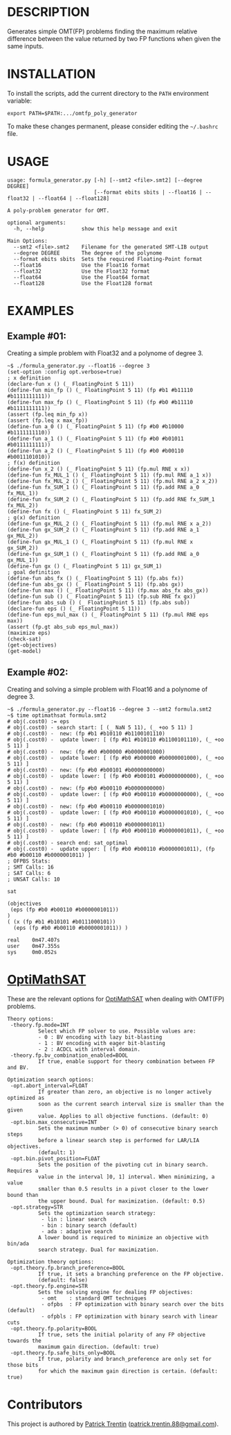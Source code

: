 # DESCRIPTION

Generates simple OMT(FP) problems finding the maximum relative difference
between the value returned by two FP functions when given the same inputs.

# INSTALLATION

To install the scripts, add the current directory
to the `PATH` environment variable:

    export PATH=$PATH:.../omtfp_poly_generator

To make these changes permanent, please consider
editing the `~/.bashrc` file.

# USAGE

    usage: formula_generator.py [-h] [--smt2 <file>.smt2] [--degree DEGREE]
                                [--format ebits sbits | --float16 | --float32 | --float64 | --float128]
    
    A poly-problem generator for OMT.
    
    optional arguments:
      -h, --help            show this help message and exit
    
    Main Options:
      --smt2 <file>.smt2    Filename for the generated SMT-LIB output
      --degree DEGREE       The degree of the polynome
      --format ebits sbits  Sets the required Floating-Point format
      --float16             Use the Float16 format
      --float32             Use the Float32 format
      --float64             Use the Float64 format
      --float128            Use the Float128 format

# EXAMPLES

## Example #01:

Creating a simple problem with Float32 and a polynome of degree 3.

    ~$ ./formula_generator.py --float16 --degree 3
    (set-option :config opt.verbose=true)
    ; x definition
    (declare-fun x () (_ FloatingPoint 5 11))
    (define-fun min_fp () (_ FloatingPoint 5 11) (fp #b1 #b11110 #b1111111111))
    (define-fun max_fp () (_ FloatingPoint 5 11) (fp #b0 #b11110 #b1111111111))
    (assert (fp.leq min_fp x))
    (assert (fp.leq x max_fp))
    (define-fun a_0 () (_ FloatingPoint 5 11) (fp #b0 #b10000 #b1111111110))
    (define-fun a_1 () (_ FloatingPoint 5 11) (fp #b0 #b01011 #b0111111111))
    (define-fun a_2 () (_ FloatingPoint 5 11) (fp #b0 #b00110 #b0011101010))
    ; f(x) definition
    (define-fun x_2 () (_ FloatingPoint 5 11) (fp.mul RNE x x))
    (define-fun fx_MUL_1 () (_ FloatingPoint 5 11) (fp.mul RNE a_1 x))
    (define-fun fx_MUL_2 () (_ FloatingPoint 5 11) (fp.mul RNE a_2 x_2))
    (define-fun fx_SUM_1 () (_ FloatingPoint 5 11) (fp.add RNE a_0 fx_MUL_1))
    (define-fun fx_SUM_2 () (_ FloatingPoint 5 11) (fp.add RNE fx_SUM_1 fx_MUL_2))
    (define-fun fx () (_ FloatingPoint 5 11) fx_SUM_2)
    ; g(x) definition
    (define-fun gx_MUL_2 () (_ FloatingPoint 5 11) (fp.mul RNE x a_2))
    (define-fun gx_SUM_2 () (_ FloatingPoint 5 11) (fp.add RNE a_1 gx_MUL_2))
    (define-fun gx_MUL_1 () (_ FloatingPoint 5 11) (fp.mul RNE x gx_SUM_2))
    (define-fun gx_SUM_1 () (_ FloatingPoint 5 11) (fp.add RNE a_0 gx_MUL_1))
    (define-fun gx () (_ FloatingPoint 5 11) gx_SUM_1)
    ; goal definition
    (define-fun abs_fx () (_ FloatingPoint 5 11) (fp.abs fx))
    (define-fun abs_gx () (_ FloatingPoint 5 11) (fp.abs gx))
    (define-fun max () (_ FloatingPoint 5 11) (fp.max abs_fx abs_gx))
    (define-fun sub () (_ FloatingPoint 5 11) (fp.sub RNE fx gx))
    (define-fun abs_sub () (_ FloatingPoint 5 11) (fp.abs sub))
    (declare-fun eps () (_ FloatingPoint 5 11))
    (define-fun eps_mul_max () (_ FloatingPoint 5 11) (fp.mul RNE eps max))
    (assert (fp.gt abs_sub eps_mul_max))
    (maximize eps)
    (check-sat)
    (get-objectives)
    (get-model)


## Example #02:

Creating and solving a simple problem with Float16 and a polynome of degree 3.

    ~$ ./formula_generator.py --float16 --degree 3 --smt2 formula.smt2
    ~$ time optimathsat formula.smt2
    # obj(.cost0) := eps
    # obj(.cost0) - search start: [ (_ NaN 5 11), (_ +oo 5 11) ]
    # obj(.cost0) -  new: (fp #b1 #b10110 #b1100101110)
    # obj(.cost0) -  update lower: [ (fp #b1 #b10110 #b1100101110), (_ +oo 5 11) ]
    # obj(.cost0) -  new: (fp #b0 #b00000 #b0000001000)
    # obj(.cost0) -  update lower: [ (fp #b0 #b00000 #b0000001000), (_ +oo 5 11) ]
    # obj(.cost0) -  new: (fp #b0 #b00101 #b0000000000)
    # obj(.cost0) -  update lower: [ (fp #b0 #b00101 #b0000000000), (_ +oo 5 11) ]
    # obj(.cost0) -  new: (fp #b0 #b00110 #b0000000000)
    # obj(.cost0) -  update lower: [ (fp #b0 #b00110 #b0000000000), (_ +oo 5 11) ]
    # obj(.cost0) -  new: (fp #b0 #b00110 #b0000001010)
    # obj(.cost0) -  update lower: [ (fp #b0 #b00110 #b0000001010), (_ +oo 5 11) ]
    # obj(.cost0) -  new: (fp #b0 #b00110 #b0000001011)
    # obj(.cost0) -  update lower: [ (fp #b0 #b00110 #b0000001011), (_ +oo 5 11) ]
    # obj(.cost0) - search end: sat_optimal
    # obj(.cost0) -  update upper: [ (fp #b0 #b00110 #b0000001011), (fp #b0 #b00110 #b0000001011) ]
    ; OFPBS Stats:
    ; SMT Calls: 16
    ; SAT Calls: 6
    ; UNSAT Calls: 10
    
    sat
    
    (objectives
     (eps (fp #b0 #b00110 #b0000001011))
    )
    ( (x (fp #b1 #b10101 #b0111000101))
      (eps (fp #b0 #b00110 #b0000001011)) )
    
    real    0m47.407s
    user    0m47.355s
    sys     0m0.052s


# [OptiMathSAT](http://optimathsat.disi.unitn.it/)

These are the relevant options for [OptiMathSAT](http://optimathsat.disi.unitn.it/)
when dealing with OMT(FP) problems.

    Theory options:
     -theory.fp.mode=INT
              Select which FP solver to use. Possible values are:
              - 0 : BV encoding with lazy bit-blasting
              - 1 : BV encoding with eager bit-blasting
              - 2 : ACDCL with interval domain.
     -theory.fp.bv_combination_enabled=BOOL
              If true, enable support for theory combination between FP and BV.

    Optimization search options:
     -opt.abort_interval=FLOAT
              If greater than zero, an objective is no longer actively optimized as 
              soon as the current search interval size is smaller than the given 
              value. Applies to all objective functions. (default: 0) 
     -opt.bin.max_consecutive=INT
              Sets the maximum number (> 0) of consecutive binary search steps 
              before a linear search step is performed for LAR/LIA objectives. 
              (default: 1) 
     -opt.bin.pivot_position=FLOAT
              Sets the position of the pivoting cut in binary search. Requires a 
              value in the interval ]0, 1] interval. When minimizing, a value 
              smaller than 0.5 results in a pivot closer to the lower bound than 
              the upper bound. Dual for maximization. (default: 0.5) 
     -opt.strategy=STR
              Sets the optimization search strategy: 
               - lin : linear search
               - bin : binary search (default)
               - ada : adaptive search
              A lower bound is required to minimize an objective with bin/ada 
              search strategy. Dual for maximization. 
    
    Optimization theory options:
     -opt.theory.fp.branch_preference=BOOL
              If true, it sets a branching preference on the FP objective. 
              (default: false) 
     -opt.theory.fp.engine=STR
              Sets the solving engine for dealing FP objectives:
               - omt    : standard OMT techniques
               - ofpbs  : FP optimization with binary search over the bits (default)
               - ofpbls : FP optimization with binary search with linear cuts
     -opt.theory.fp.polarity=BOOL
              If true, sets the initial polarity of any FP objective towards the 
              maximum gain direction. (default: true) 
     -opt.theory.fp.safe_bits_only=BOOL
              If true, polarity and branch_preference are only set for those bits 
              for which the maximum gain direction is certain. (default: true) 


# Contributors

This project is authored by [Patrick Trentin](http://www.patricktrentin.com) (<patrick.trentin.88@gmail.com>).


